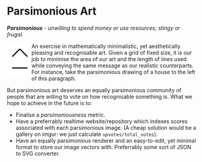 # Parsimonious Art

*__Parsimonious__ - unwilling to spend money or use resources; stingy or frugal.*

<img src="images/house.png" align="left"/>

An exercise in mathematically minimalistic, yet aesthetically
pleasing and recognisable art. Given a grid of fixed size,
it is our job to minimise the area of our art and the length
of lines used while conveying the same message as our realistic
counterparts. For instance, take the parsimonious drawing of a
house to the left of this paragraph.

But parsimonious art deserves an equally parsimonious community
of people that are willing to vote on how recognisable something
is. What we hope to achieve in the future is to:

* Finalise a *parsimoniousness* metric.
* Have a preferrably realtime website/repository which indexes
  scores associated with each parsimonious image. (A cheap solution
  would be a gallery on imgur: we just calculate ``upvotes/total_votes``).
* Have an equally parsimonious renderer and an easy-to-edit, yet
  minimal format to store our image vectors with. Preferrably
  some sort of JSON to SVG converter.
